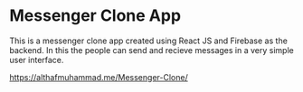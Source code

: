 <h1>Messenger Clone App</h1>

This is a messenger clone app created using React JS and Firebase as the backend. In this the people can send and recieve messages in a very simple user interface.

https://althafmuhammad.me/Messenger-Clone/
